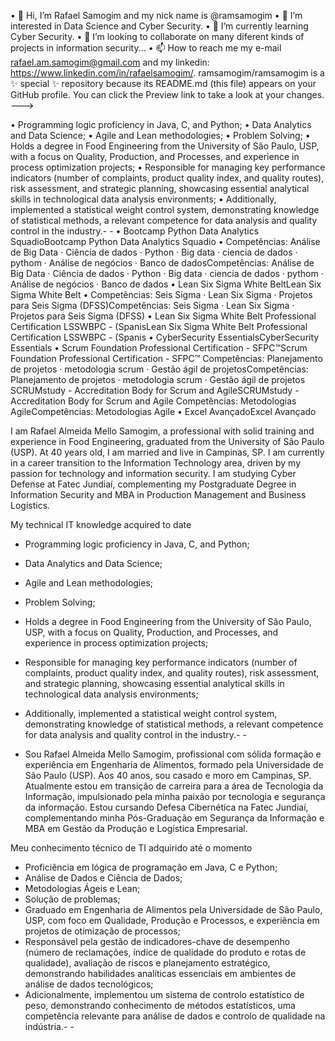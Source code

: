 •	👋 Hi, I’m Rafael Samogim and my nick name is @ramsamogim
•	👀 I’m interested in Data Science and Cyber Security.
•	🌱 I’m currently learning Cyber Security.
•	💞️ I’m looking to collaborate on many diferent kinds of projects in information security...
•	📫 How to reach me my e-mail rafael.am.samogim@gmail.com and my linkedin: https://www.linkedin.com/in/rafaelsamogim/.
ramsamogim/ramsamogim is a ✨ special ✨ repository because its README.md (this file) appears on your GitHub profile. You can click the Preview link to take a look at your changes. --->

•	Programming logic proficiency in Java, C, and Python;
•	Data Analytics and Data Science;
•	Agile and Lean methodologies;
•	Problem Solving;
•	Holds a degree in Food Engineering from the University of São Paulo, USP, with a focus on Quality, Production, and Processes, and experience in process optimization projects;
•	Responsible for managing key performance indicators (number of complaints, product quality index, and quality routes), risk assessment, and strategic planning, showcasing essential analytical skills in technological data analysis environments;
•	Additionally, implemented a statistical weight control system, demonstrating knowledge of statistical methods, a relevant competence for data analysis and quality control in the industry.- -
•	Bootcamp Python Data Analytics SquadioBootcamp Python Data Analytics Squadio
•	Competências: Análise de Big Data · Ciência de dados · Python · Big data · ciencia de dados · pythom · Análise de negócios · Banco de dadosCompetências: Análise de Big Data · Ciência de dados · Python · Big data · ciencia de dados · pythom · Análise de negócios · Banco de dados
•	Lean Six Sigma White BeltLean Six Sigma White Belt
•	Competências: Seis Sigma · Lean Six Sigma · Projetos para Seis Sigma (DFSS)Competências: Seis Sigma · Lean Six Sigma · Projetos para Seis Sigma (DFSS)
•	Lean Six Sigma White Belt Professional Certification LSSWBPC - (SpanisLean Six Sigma White Belt Professional Certification LSSWBPC - (Spanis
•	CyberSecurity EssentialsCyberSecurity Essentials
•	Scrum Foundation Professional Certification - SFPC™Scrum Foundation Professional Certification - SFPC™ Competências: Planejamento de projetos · metodologia scrum · Gestão ágil de projetosCompetências: Planejamento de projetos · metodologia scrum · Gestão ágil de projetos
SCRUMstudy - Accreditation Body for Scrum and AgileSCRUMstudy - Accreditation Body for Scrum and Agile Competências: Metodologias AgileCompetências: Metodologias Agile
•	Excel AvançadoExcel Avançado



I am Rafael Almeida Mello Samogim, a professional with solid training and experience in Food Engineering, graduated from the University of São Paulo (USP). At 40 years old, I am married and live in Campinas, SP. I am currently in a career transition to the Information Technology area, driven by my passion for technology and information security. I am studying Cyber ​​Defense at Fatec Jundiaí, complementing my Postgraduate Degree in Information Security and MBA in Production Management and Business Logistics.

My technical IT knowledge acquired to date
- Programming logic proficiency in Java, C, and Python;
- Data Analytics and Data Science;
- Agile and Lean methodologies;
- Problem Solving;
- Holds a degree in Food Engineering from the University of São Paulo, USP, with a focus on Quality, Production, and Processes, and experience in process optimization projects;
- Responsible for managing key performance indicators (number of complaints, product quality index, and quality routes), risk assessment, and strategic planning, showcasing essential analytical skills in technological data analysis environments;
- Additionally, implemented a statistical weight control system, demonstrating knowledge of statistical methods, a relevant competence for data analysis and quality control in the industry.- -

- Sou Rafael Almeida Mello Samogim, profissional com sólida formação e experiência em Engenharia de Alimentos, formado pela Universidade de São Paulo (USP). Aos 40 anos, sou casado e moro em Campinas, SP. Atualmente estou em transição de carreira para a área de Tecnologia da Informação, impulsionado pela minha paixão por tecnologia e segurança da informação. Estou cursando Defesa Cibernética na Fatec Jundiaí, complementando minha Pós-Graduação em Segurança da Informação e MBA em Gestão da Produção e Logística Empresarial.

Meu conhecimento técnico de TI adquirido até o momento
- Proficiência em lógica de programação em Java, C e Python;
- Análise de Dados e Ciência de Dados;
- Metodologias Ágeis e Lean;
-  Solução de problemas;
- Graduado em Engenharia de Alimentos pela Universidade de São Paulo, USP, com foco em Qualidade, Produção e Processos, e experiência em projetos de otimização de processos;
- Responsável pela gestão de indicadores-chave de desempenho (número de reclamações, índice de qualidade do produto e rotas de qualidade), avaliação de riscos e planejamento estratégico, demonstrando habilidades analíticas essenciais em ambientes de análise de dados tecnológicos;
- Adicionalmente, implementou um sistema de controlo estatístico de peso, demonstrando conhecimento de métodos estatísticos, uma competência relevante para análise de dados e controlo de qualidade na indústria.- -
